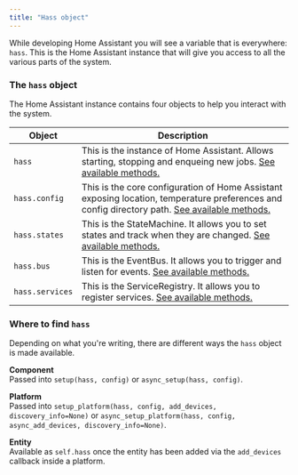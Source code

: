```yaml
---
title: "Hass object"
---
```


While developing Home Assistant you will see a variable that is everywhere: `hass`. This is the Home Assistant instance that will give you access to all the various parts of the system.

### The `hass` object

The Home Assistant instance contains four objects to help you interact with the system.

| Object | Description |
| ------ | ----------- |
| `hass` | This is the instance of Home Assistant. Allows starting, stopping and enqueing new jobs. [See available methods.](https://github.com/home-assistant/home-assistant/blob/master//homeassistant/core.py#L112)
| `hass.config` | This is the core configuration of Home Assistant exposing location, temperature preferences and config directory path. [See available methods.](https://github.com/home-assistant/home-assistant/blob/master//homeassistant/core.py#L1051)
| `hass.states` | This is the StateMachine. It allows you to set states and track when they are changed. [See available methods.](https://github.com/home-assistant/home-assistant/blob/master//homeassistant/core.py#L650) |
| `hass.bus` | This is the EventBus. It allows you to trigger and listen for events. [See available methods.](https://github.com/home-assistant/home-assistant/blob/master//homeassistant/core.py#L388) |
| `hass.services` | This is the ServiceRegistry. It allows you to register services. [See available methods.](https://github.com/home-assistant/home-assistant/blob/master//homeassistant/core.py#L817) |

### Where to find `hass`

Depending on what you're writing, there are different ways the `hass` object is made available.

**Component**<br>
Passed into `setup(hass, config)` or `async_setup(hass, config)`.

**Platform**<br>
Passed into `setup_platform(hass, config, add_devices, discovery_info=None)` or `async_setup_platform(hass, config, async_add_devices, discovery_info=None)`.

**Entity**<br>
Available as `self.hass` once the entity has been added via the `add_devices` callback inside a platform.
